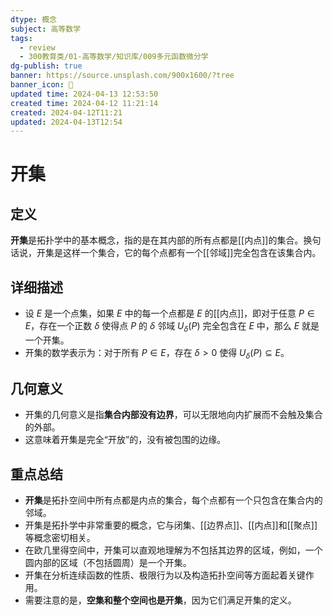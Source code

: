 ```yaml
---
dtype: 概念
subject: 高等数学
tags:
  - review
  - 300教育类/01-高等数学/知识库/009多元函数微分学
dg-publish: true
banner: https://source.unsplash.com/900x1600/?tree
banner_icon: 🧠
updated time: 2024-04-13 12:53:50
created time: 2024-04-12 11:21:14
created: 2024-04-12T11:21
updated: 2024-04-13T12:54
---
```

# 开集

## 定义
**开集**是拓扑学中的基本概念，指的是在其内部的所有点都是[[内点]]的集合。换句话说，开集是这样一个集合，它的每个点都有一个[[邻域]]完全包含在该集合内。

## 详细描述
- 设 $E$ 是一个点集，如果 $E$ 中的每一个点都是 $E$ 的[[内点]]，即对于任意 $P \in E$，存在一个正数 $\delta$ 使得点 $P$ 的 $\delta$ 邻域 $U_{\delta}(P)$ 完全包含在 $E$ 中，那么 $E$ 就是一个开集。
- 开集的数学表示为：对于所有 $P \in E$，存在 $\delta > 0$ 使得 $U_{\delta}(P) \subseteq E$。

## 几何意义
- 开集的几何意义是指**集合内部没有边界**，可以无限地向内扩展而不会触及集合的外部。
- 这意味着开集是完全“开放”的，没有被包围的边缘。

## 重点总结
- **开集**是拓扑空间中所有点都是内点的集合，每个点都有一个只包含在集合内的邻域。
- 开集是拓扑学中非常重要的概念，它与闭集、[[边界点]]、[[内点]]和[[聚点]]等概念密切相关。
- 在欧几里得空间中，开集可以直观地理解为不包括其边界的区域，例如，一个圆内部的区域（不包括圆周）是一个开集。
- 开集在分析连续函数的性质、极限行为以及构造拓扑空间等方面起着关键作用。
- 需要注意的是，**空集和整个空间也是开集**，因为它们满足开集的定义。

